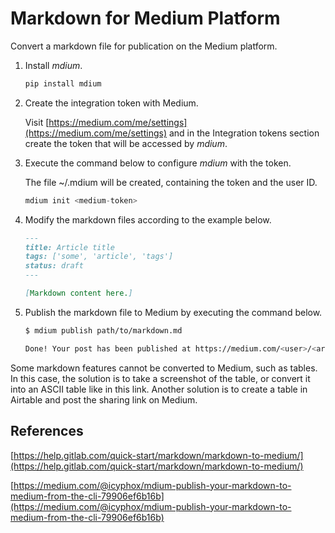 # Markdown for Medium Platform

Convert a markdown file for publication on the Medium platform.

1. Install *mdium*.

    ```python
    pip install mdium
    ```

2. Create the integration token with Medium.

    Visit [https://medium.com/me/settings](https://medium.com/me/settings) and
    in the Integration tokens section create the token that will be accessed by
    *mdium*.

3. Execute the command below to configure *mdium* with the token.

    The file ~/.mdium will be created, containing the token and the user ID.

    ```python
    mdium init <medium-token>
    ```

4. Modify the markdown files according to the example below.

    ```markdown
    ---
    title: Article title
    tags: ['some', 'article', 'tags']
    status: draft
    ---

    [Markdown content here.]
    ```

5. Publish the markdown file to Medium by executing the command below.

    ```bash
    $ mdium publish path/to/markdown.md
    
    Done! Your post has been published at https://medium.com/<user>/<article-id>
    ```

Some markdown features cannot be converted to Medium, such as tables. In this
case, the solution is to take a screenshot of the table, or convert it into an
ASCII table like in this link. Another solution is to create a table in Airtable
and post the sharing link on Medium.

## References

[https://help.gitlab.com/quick-start/markdown/markdown-to-medium/](https://help.gitlab.com/quick-start/markdown/markdown-to-medium/)

[https://medium.com/@icyphox/mdium-publish-your-markdown-to-medium-from-the-cli-79906ef6b16b](https://medium.com/@icyphox/mdium-publish-your-markdown-to-medium-from-the-cli-79906ef6b16b)
